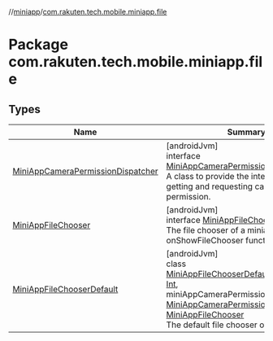 //[miniapp](../../index.md)/[com.rakuten.tech.mobile.miniapp.file](index.md)

# Package com.rakuten.tech.mobile.miniapp.file

## Types

| Name | Summary |
|---|---|
| [MiniAppCameraPermissionDispatcher](-mini-app-camera-permission-dispatcher/index.md) | [androidJvm]<br>interface [MiniAppCameraPermissionDispatcher](-mini-app-camera-permission-dispatcher/index.md)<br>A class to provide the interfaces for getting and requesting camera permission. |
| [MiniAppFileChooser](-mini-app-file-chooser/index.md) | [androidJvm]<br>interface [MiniAppFileChooser](-mini-app-file-chooser/index.md)<br>The file chooser of a miniapp with onShowFileChooser function. |
| [MiniAppFileChooserDefault](-mini-app-file-chooser-default/index.md) | [androidJvm]<br>class [MiniAppFileChooserDefault](-mini-app-file-chooser-default/index.md)(requestCode: [Int](https://kotlinlang.org/api/latest/jvm/stdlib/kotlin/-int/index.html), miniAppCameraPermissionDispatcher: [MiniAppCameraPermissionDispatcher](-mini-app-camera-permission-dispatcher/index.md)?) : [MiniAppFileChooser](-mini-app-file-chooser/index.md)<br>The default file chooser of a miniapp. |
